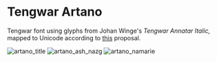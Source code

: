 # Tengwar Artano
Tengwar font using glyphs from Johan Winge's *Tengwar Annatar Italic,* mapped to Unicode according to [this](https://freetengwar.sourceforge.net/mapping.html) proposal.

![artano_title](https://user-images.githubusercontent.com/16606427/192656296-9577a745-514f-4bd1-b30c-c19eeaaced20.png)
![artano_ash_nazg](https://user-images.githubusercontent.com/16606427/211626184-c8fcee7f-ec02-464d-91c4-b4b0fd49ea28.png)
![artano_namarie](https://user-images.githubusercontent.com/16606427/208276292-92e8a090-6495-4e21-bf5b-e8c52a628869.png)
